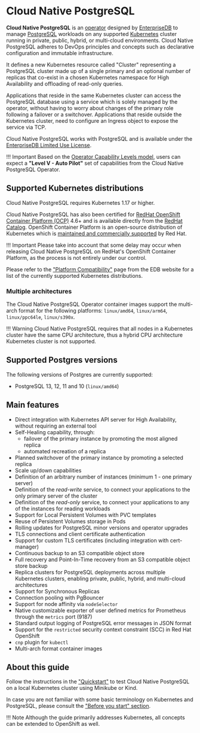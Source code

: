 # Cloud Native PostgreSQL

**Cloud Native PostgreSQL** is an [operator](https://kubernetes.io/docs/concepts/extend-kubernetes/operator/)
designed by [EnterpriseDB](https://www.enterprisedb.com)
to manage [PostgreSQL](https://www.postgresql.org/) workloads on any supported [Kubernetes](https://kubernetes.io)
cluster running in private, public, hybrid, or multi-cloud environments.
Cloud Native PostgreSQL adheres to DevOps principles and concepts
such as declarative configuration and immutable infrastructure.

It defines a new Kubernetes resource called "Cluster" representing a PostgreSQL
cluster made up of a single primary and an optional number of replicas that co-exist
in a chosen Kubernetes namespace for High Availability and offloading of
read-only queries.

Applications that reside in the same Kubernetes cluster can access the
PostgreSQL database using a service which is solely managed by the operator,
without having to worry about changes of the primary role following a failover
or a switchover. Applications that reside outside the Kubernetes cluster, need
to configure an Ingress object to expose the service via TCP.

Cloud Native PostgreSQL works with PostgreSQL and is available under the
[EnterpriseDB Limited Use License](https://www.enterprisedb.com/limited-use-license).

!!! Important
    Based on the [Operator Capability Levels model](operator_capability_levels.md),
    users can expect a **"Level V - Auto Pilot"** set of capabilities from the
    Cloud Native PostgreSQL Operator.

## Supported Kubernetes distributions

Cloud Native PostgreSQL requires Kubernetes 1.17 or higher.

Cloud Native PostgreSQL has also been certified for
[RedHat OpenShift Container Platform (OCP)](https://www.openshift.com/products/container-platform)
4.6+ and is available directly from the [RedHat Catalog](https://catalog.redhat.com/).
OpenShift Container Platform is an open-source distribution of Kubernetes which is
[maintained and commercially supported](https://access.redhat.com/support/policy/updates/openshift#ocp4)
by Red Hat.

!!! Important
    Please take into account that some delay may occur when releasing Cloud
    Native PostgreSQL on RedHat's OpenShift Container Platform, as the process is
    not entirely under our control.

Please refer to the
["Platform Compatibility"](https://www.enterprisedb.com/product-compatibility#cnp)
page from the EDB website for a list of the currently supported Kubernetes distributions.

### Multiple architectures

The Cloud Native PostgreSQL Operator container images support the multi-arch
format for the following platforms: `linux/amd64`, `linux/arm64`,
`linux/ppc64le`, `linux/s390x`.

!!! Warning
    Cloud Native PostgreSQL requires that all nodes in a Kubernetes cluster have the
    same CPU architecture, thus a hybrid CPU architecture Kubernetes cluster is not
    supported.

## Supported Postgres versions

The following versions of Postgres are currently supported:

- PostgreSQL 13, 12, 11 and 10 (`linux/amd64`)

## Main features

* Direct integration with Kubernetes API server for High Availability,
  without requiring an external tool
* Self-Healing capability, through:
    * failover of the primary instance by promoting the most aligned replica
    * automated recreation of a replica
* Planned switchover of the primary instance by promoting a selected replica
* Scale up/down capabilities
* Definition of an arbitrary number of instances (minimum 1 - one primary server)
* Definition of the *read-write* service, to connect your applications to the only primary server of the cluster
* Definition of the *read-only* service, to connect your applications to any of the instances for reading workloads
* Support for Local Persistent Volumes with PVC templates
* Reuse of Persistent Volumes storage in Pods
* Rolling updates for PostgreSQL minor versions and operator upgrades
* TLS connections and client certificate authentication
* Support for custom TLS certificates (including integration with cert-manager)
* Continuous backup to an S3 compatible object store
* Full recovery and Point-In-Time recovery from an S3 compatible object store backup
* Replica clusters for PostgreSQL deployments across multiple Kubernetes
  clusters, enabling private, public, hybrid, and multi-cloud architectures
* Support for Synchronous Replicas
* Connection pooling with PgBouncer
* Support for node affinity via `nodeSelector`
* Native customizable exporter of user defined metrics for Prometheus through the `metrics` port (9187)
* Standard output logging of PostgreSQL error messages in JSON format
* Support for the `restricted` security context constraint (SCC) in Red Hat OpenShift
* `cnp` plugin for `kubectl`
* Multi-arch format container images

## About this guide

Follow the instructions in the ["Quickstart"](quickstart.md) to test Cloud Native PostgreSQL
on a local Kubernetes cluster using Minikube or Kind.

In case you are not familiar with some basic terminology on Kubernetes and PostgreSQL,
please consult the ["Before you start" section](before_you_start.md).

!!! Note
    Although the guide primarily addresses Kubernetes, all concepts can
    be extended to OpenShift as well.
